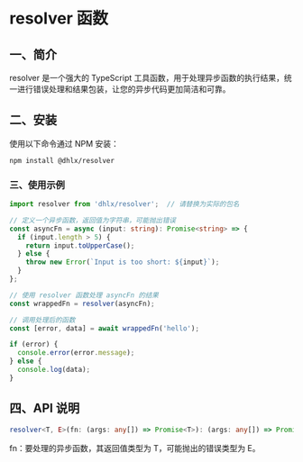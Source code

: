 # resolver 函数
## 一、简介
resolver 是一个强大的 TypeScript 工具函数，用于处理异步函数的执行结果，统一进行错误处理和结果包装，让您的异步代码更加简洁和可靠。
## 二、安装
使用以下命令通过 NPM 安装：
```shell
npm install @dhlx/resolver 
```

### 三、使用示例

```ts
import resolver from 'dhlx/resolver';  // 请替换为实际的包名

// 定义一个异步函数，返回值为字符串，可能抛出错误
const asyncFn = async (input: string): Promise<string> => {
  if (input.length > 5) {
    return input.toUpperCase();
  } else {
    throw new Error(`Input is too short: ${input}`);
  }
};

// 使用 resolver 函数处理 asyncFn 的结果
const wrappedFn = resolver(asyncFn);

// 调用处理后的函数
const [error, data] = await wrappedFn('hello');

if (error) {
  console.error(error.message);
} else {
  console.log(data);
}

```
## 四、API 说明

```ts
resolver<T, E>(fn: (args: any[]) => Promise<T>): (args: any[]) => Promise<[E | null, T | null]>
```

fn：要处理的异步函数，其返回值类型为 T，可能抛出的错误类型为 E。